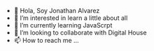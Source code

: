 - 👋 Hola, Soy Jonathan Alvarez
- 👀 I’m interested in learn a little about all
- 🌱 I’m currently learning JavaScrpt
- 💞️ I’m looking to collaborate with Digital House
- 📫 How to reach me ...

<!---
abejotav1/abejotav1 is a ✨ special ✨ repository because its `README.md` (this file) appears on your GitHub profile.
You can click the Preview link to take a look at your changes.
--->

